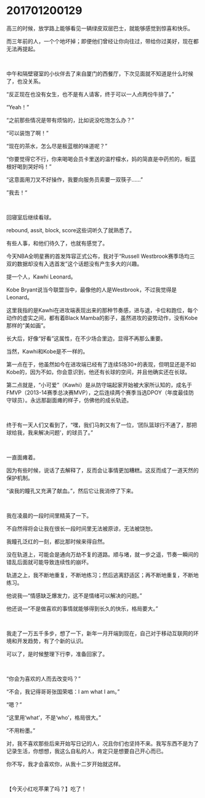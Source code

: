 # 201701200129

高三的时候，放学路上能够看见一辆绿皮双层巴士，就能够感觉到惊喜和快乐。

而三年前的人，一个个地坏掉；即便他们曾经让你向往过，带给你过美好，现在都无法再提起。

<br/>

中午和隔壁寝室的小伙伴去了来自厦门的西餐厅，下次见面就不知道是什么时候了，也没关系。

“反正现在也没有女生，也不是有人请客，终于可以一人点两份牛排了。”

“Yeah！”

“之前那些情况是带有烦恼的，比如说没吃饱怎么办？”

“可以装饱了啊！”

“现在的茶水，怎么尽是板蓝根的味道呢？”

“你要觉得它不行，你来喝喝会员卡里送的温柠檬水，妈的简直是中药煎的，板蓝根好喝到哭好吗！”

“这意面用刀叉不好操作，我要向服务员索要一双筷子…...”

”我去！“

<br/>

回寝室后继续看球。

rebound, assit, block, score这些词听久了就熟悉了。

有些人事，和他们待久了，也就有感觉了。

今天NBA全明星赛的首发阵容正式公布，我对于“Russell Westbrook赛季场均三双的数据却没有入选首发”这个话题没有产生多大的兴趣。

提一个人，Kawhi Leonard。

Kobe Bryant说当今联盟当中，最像他的人是Westbrook，不过我觉得是Leonard。

这里我指的是Kawhi在进攻端表现出来的那种节奏感，进与退，卡位和跑位，每个动作的虚实之间，都有着Black Mamba的影子，虽然进攻的姿势动作，没有Kobe那样的“美如画”。

长大后，好像“好看”这属性，在不少场合里边，显得不再那么重要。

当然，Kawhi和Kobe是不一样的。

第一点在于，他虽然如今在进攻端已经有了连续5场30+的表现，但明显还是不如Kobe的，因为不如，你会意识到，他还有长球的空间，并且他确实还在长球。

第二点就是，“小可爱”（Kawhi）是从防守端起家开始被大家所认知的，成名于FMVP（2013-14赛季总决赛MVP），之后连续两个赛季当选DPOY（年度最佳防守球员）。永远那副面瘫的样子，仿佛他的成长轨迹。

<br/>

终于有一天人们又看到了，“嘿，我们马刺又有了一位，‘团队篮球行不通了，那把球给我，我来解决问题’，的球员了。”

<br/>

一直面瘫着。

因为有些时候，说话了去解释了，反而会让事情更加糟糕。这反而成了一道天然的保护机制。

“诶我的瞳孔又充满了献血。”，然后它让我消停了下来。

<br/>

我在凌晨的一段时间里精英了一下。

不自然得将会让我在很长一段时间里无法被原谅，无法被饶恕。

我瞳孔泛红的一刻，都比那时候来得自然。

没在轨道上，可能会是通向万劫不复的道路。顺与堵，就一步之遥，节奏一瞬间的错乱后面就可能导致连续性的崩坏。

轨道之上，我不断地重复，不断地练习；然后逃离舒适区；再不断地重复，不断地练习。

他说我—“情感缺乏爆发力，这不是情绪可以解决的问题。”

他还说—“不是做喜欢的事情就能够得到长久的快乐，格局要大。”

<br/>

我走了一万五千多步，想了一下，新年一月开端到现在，自己对于移动互联网的环境和开发趋势，有了个新的认识。

可以了，是时候整理下行李，准备回家了。

<br/>

“你会为喜欢的人而去改变吗？”

“不会，我记得哥哥张国荣唱：I am what I am。”

“嗯？”

“这里用‘what’，不是‘who’，格局很大。”

“不用粉墨。”

对，我不喜欢那些后来开始写日记的人，况且你们也坚持不来。我写东西不是为了记录生活，你想想，我这么自私的人，肯定只是想要自己开心而已。

你不写，我才会喜欢你，从我十二岁开始就这样。

<br/>

【今天小红吃苹果了吗？】吃了！